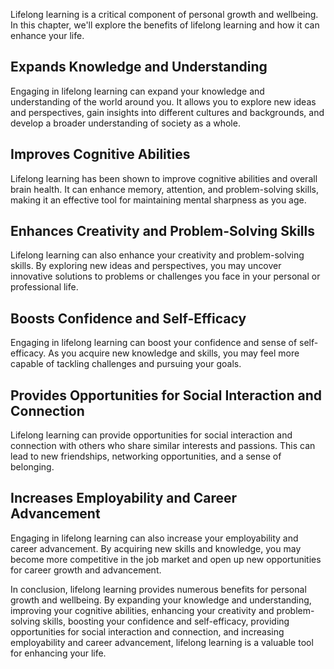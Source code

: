 
Lifelong learning is a critical component of personal growth and wellbeing. In this chapter, we'll explore the benefits of lifelong learning and how it can enhance your life.

Expands Knowledge and Understanding
-----------------------------------

Engaging in lifelong learning can expand your knowledge and understanding of the world around you. It allows you to explore new ideas and perspectives, gain insights into different cultures and backgrounds, and develop a broader understanding of society as a whole.

Improves Cognitive Abilities
----------------------------

Lifelong learning has been shown to improve cognitive abilities and overall brain health. It can enhance memory, attention, and problem-solving skills, making it an effective tool for maintaining mental sharpness as you age.

Enhances Creativity and Problem-Solving Skills
----------------------------------------------

Lifelong learning can also enhance your creativity and problem-solving skills. By exploring new ideas and perspectives, you may uncover innovative solutions to problems or challenges you face in your personal or professional life.

Boosts Confidence and Self-Efficacy
-----------------------------------

Engaging in lifelong learning can boost your confidence and sense of self-efficacy. As you acquire new knowledge and skills, you may feel more capable of tackling challenges and pursuing your goals.

Provides Opportunities for Social Interaction and Connection
------------------------------------------------------------

Lifelong learning can provide opportunities for social interaction and connection with others who share similar interests and passions. This can lead to new friendships, networking opportunities, and a sense of belonging.

Increases Employability and Career Advancement
----------------------------------------------

Engaging in lifelong learning can also increase your employability and career advancement. By acquiring new skills and knowledge, you may become more competitive in the job market and open up new opportunities for career growth and advancement.

In conclusion, lifelong learning provides numerous benefits for personal growth and wellbeing. By expanding your knowledge and understanding, improving your cognitive abilities, enhancing your creativity and problem-solving skills, boosting your confidence and self-efficacy, providing opportunities for social interaction and connection, and increasing employability and career advancement, lifelong learning is a valuable tool for enhancing your life.

